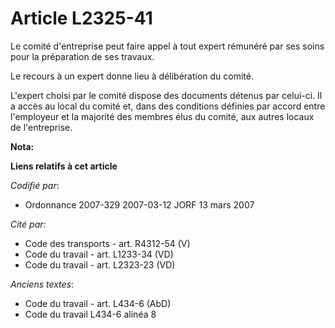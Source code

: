 # Article L2325-41

Le comité d'entreprise peut faire appel à tout expert rémunéré par ses soins pour la préparation de ses travaux.

Le recours à un expert donne lieu à délibération du comité.

L'expert choisi par le comité dispose des documents détenus par celui-ci. Il a accès au local du comité et, dans des
conditions définies par accord entre l'employeur et la majorité des membres élus du comité, aux autres locaux de
l'entreprise.

**Nota:**



**Liens relatifs à cet article**

_Codifié par_:

  - Ordonnance 2007-329 2007-03-12 JORF 13 mars 2007

_Cité par_:

  - Code des transports - art. R4312-54 (V)
  - Code du travail - art. L1233-34 (VD)
  - Code du travail - art. L2323-23 (VD)

_Anciens textes_:

  - Code du travail - art. L434-6 (AbD)
  - Code du travail L434-6 alinéa 8
